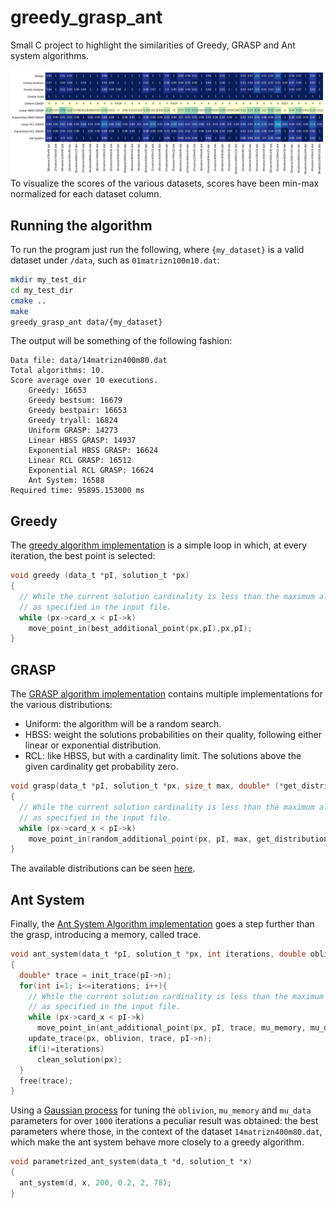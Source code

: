 # greedy_grasp_ant
Small C project to highlight the similarities of Greedy, GRASP and Ant system algorithms.

![Normalized min max scores](https://github.com/LucaCappelletti94/greedy_grasp_ant/blob/master/scores.png?raw=true)
To visualize the scores of the various datasets, scores have been min-max normalized for each dataset column.

## Running the algorithm
To run the program just run the following, where `{my_dataset}` is a valid dataset under `/data`, such as `01matrizn100m10.dat`:

```bash
mkdir my_test_dir
cd my_test_dir
cmake ..
make
greedy_grasp_ant data/{my_dataset}
```

The output will be something of the following fashion:

```plain
Data file: data/14matrizn400m80.dat
Total algorithms: 10.
Score average over 10 executions.
	Greedy: 16653
	Greedy bestsum: 16679
	Greedy bestpair: 16653
	Greedy tryall: 16824
	Uniform GRASP: 14273
	Linear HBSS GRASP: 14937
	Exponential HBSS GRASP: 16624
	Linear RCL GRASP: 16512
	Exponential RCL GRASP: 16624
	Ant System: 16588
Required time: 95895.153000 ms
```

## Greedy
The [greedy algorithm implementation](https://github.com/LucaCappelletti94/greedy_grasp_ant/blob/master/src/greedy.c) is a simple loop in which, at every iteration, the best point is selected:

```c
void greedy (data_t *pI, solution_t *px)
{
  // While the current solution cardinality is less than the maximum allowed
  // as specified in the input file.
  while (px->card_x < pI->k)
    move_point_in(best_additional_point(px,pI),px,pI);
}
```

## GRASP
The [GRASP algorithm implementation](https://github.com/LucaCappelletti94/greedy_grasp_ant/blob/master/src/greedy.c) contains multiple implementations for the various distributions:

- Uniform: the algorithm will be a random search.
- HBSS: weight the solutions probabilities on their quality, following either linear or exponential distribution.
- RCL: like HBSS, but with a cardinality limit. The solutions above the given cardinality get probability zero.

```c
void grasp(data_t *pI, solution_t *px, size_t max, double* (*get_distribution)(int**, size_t, size_t))
{
  // While the current solution cardinality is less than the maximum allowed
  // as specified in the input file.
  while (px->card_x < pI->k)
    move_point_in(random_additional_point(px, pI, max, get_distribution),px,pI);
}
```

The available distributions can be seen [here](https://github.com/LucaCappelletti94/greedy_grasp_ant/blob/master/src/distributions.c).

## Ant System
Finally, the [Ant System Algorithm implementation](https://github.com/LucaCappelletti94/greedy_grasp_ant/blob/master/src/ant.c) goes a step further than the grasp, introducing a memory, called trace.

```c
void ant_system(data_t *pI, solution_t *px, int iterations, double oblivion, double mu_memory, double mu_data)
{
  double* trace = init_trace(pI->n);
  for(int i=1; i<=iterations; i++){
    // While the current solution cardinality is less than the maximum allowed
    // as specified in the input file.
    while (px->card_x < pI->k)
      move_point_in(ant_additional_point(px, pI, trace, mu_memory, mu_data), px, pI);
    update_trace(px, oblivion, trace, pI->n);
    if(i!=iterations)
      clean_solution(px);
  }
  free(trace);
}
```

Using a [Gaussian process](https://github.com/LucaCappelletti94/gaussian_process) for tuning the `oblivion`, `mu_memory` and `mu_data` parameters for over `1000` iterations a peculiar result was obtained: the best parameters where those, in the context of the dataset `14matrizn400m80.dat`, which make the ant system behave more closely to a greedy algorithm.

```c
void parametrized_ant_system(data_t *d, solution_t *x)
{
  ant_system(d, x, 200, 0.2, 2, 78);
}
```